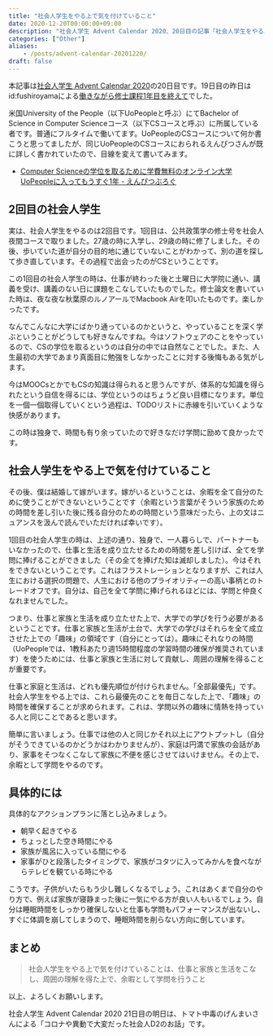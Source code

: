 ```yaml
---
title: "社会人学生をやる上で気を付けていること"
date: 2020-12-20T00:00:00+09:00
description: "社会人学生 Advent Calendar 2020、20日目の記事「社会人学生をやる上で気を付けていること」です。"
categories: ["Other"]
aliases:
    - /posts/advent-calendar-20201220/
draft: false
---
```


本記事は[社会人学生 Advent Calendar 2020](https://adventar.org/calendars/5096)の20日目です。19日目の昨日はid:fushiroyamaによる[働きながら修士課程1年目を終えて](https://fushiroyama.hatenablog.com/entry/2020/12/01/233112)でした。

米国University of the People（以下UoPeopleと呼ぶ）にてBachelor of Science in Computer Scienceコース（以下CSコースと呼ぶ）に所属している者です。普通にフルタイムで働いてます。UoPeopleのCSコースについて何か書こうと思ってましたが、同じUoPeopleのCSコースにおられるえんぴつさんが既に詳しく書かれていたので、目線を変えて書いてみます。

- [Computer Scienceの学位を取るために学費無料のオンライン大学UoPeopleに入ってもうすぐ1年 \- えんぴつぶろぐ](https://empitsu88.hatenablog.com/entry/2020/12/07/062350)

## 2回目の社会人学生

実は、社会人学生をやるのは2回目です。1回目は、公共政策学の修士号を社会人夜間コースで取りました。27歳の時に入学し、29歳の時に修了しました。その後、歩いていた道が自分の目的地に通じていないことがわかって、別の道を探して歩き直しています。その過程で出会ったのがCSということです。

この1回目の社会人学生の時は、仕事が終わった後と土曜日に大学院に通い、講義を受け、講義のない日に課題をこなしていたものでした。修士論文を書いていた時は、夜な夜な秋葉原のルノアールでMacbook Airを叩いたものです。楽しかったです。

なんでこんなに大学にばかり通っているのかというと、やっていることを深く学ぶということがどうしても好きなんですね。今はソフトウェアのことをやっているので、CSの学位を取るというのは自分の中では自然なことでした。また、人生最初の大学であまり真面目に勉強をしなかったことに対する後悔もある気がします。

今はMOOCsとかでもCSの知識は得られると思うんですが、体系的な知識を得られたという自信を得るには、学位というのはちょうど良い目標になります。単位を一個一個取得していくという過程は、TODOリストに赤線を引いていくような快感があります。

この時は独身で、時間も有り余っていたので好きなだけ学問に励めて良かったです。

## 社会人学生をやる上で気を付けていること

その後、僕は結婚して嫁がいます。嫁がいるということは、余暇を全て自分のために使うことができないということです（余暇という言葉がそういう家族のための時間を差し引いた後に残る自分のための時間という意味だったら、上の文はニュアンスを汲んで読んでいただければ幸いです）。

1回目の社会人学生の時は、上述の通り、独身で、一人暮らしで、パートナーもいなかったので、仕事と生活を成り立たせるための時間を差し引けば、全てを学問に捧げることができました（その全てを捧げた知は滅却しました）。今はそれをできないということです。これはフラストレーションとなりますが、これは人生における選択の問題で、人生における他のプライオリティーの高い事柄とのトレードオフです。自分は、自己を全て学問に捧げられるほどには、学問と仲良くなれませんでした。

つまり、仕事と家族と生活を成り立たせた上で、大学での学びを行う必要があるということです。仕事と家族と生活が土台で、大学での学びはそれらを全て成立させた上での「趣味」の領域です（自分にとっては）。趣味にそれなりの時間（UoPeopleでは、1教科あたり週15時間程度の学習時間の確保が推奨されています）を使うためには、仕事と家族と生活に対して貢献し、周囲の理解を得ることが重要です。

仕事と家庭と生活は、どれも優先順位が付けられません。「全部最優先」です。社会人学生をやる上では、これら最優先のことを毎日こなした上で、「趣味」の時間を確保することが求められます。これは、学問以外の趣味に情熱を持っている人と同じことであると思います。

簡単に言いましょう。仕事では他の人と同じかそれ以上にアウトプットし（自分がそうできているのかどうかはわかりませんが）、家庭は円満で家族の会話があり、家事をそつなくこなして家族に不便を感じさせてはいけません。その上で、余暇として学問をやるのです。

## 具体的には

具体的なアクションプランに落とし込みましょう。

- 朝早く起きてやる
- ちょっとした空き時間にやる
- 家族が風呂に入っている間にやる
- 家事がひと段落したタイミングで、家族がコタツに入ってみかんを食べながらテレビを観ている時にやる

こうです。子供がいたらもう少し難しくなるでしょう。これはあくまで自分のやり方で、例えば家族が寝静まった後に一気にやる方が良い人もいるでしょう。自分は睡眠時間をしっかり確保しないと仕事も学問もパフォーマンスが出ないし、すぐに体調を崩してしまうので、睡眠時間を削らない方向に倒しています。

## まとめ

> 社会人学生をやる上で気を付けていることは、仕事と家族と生活をこなし、周囲の理解を得た上で、余暇として学問を行うこと

以上、よろしくお願いします。

社会人学生 Advent Calendar 2020 21日目の明日は、トマト中毒のげんまいさんによる「コロナや異動で大変だった社会人D2のお話」です。
